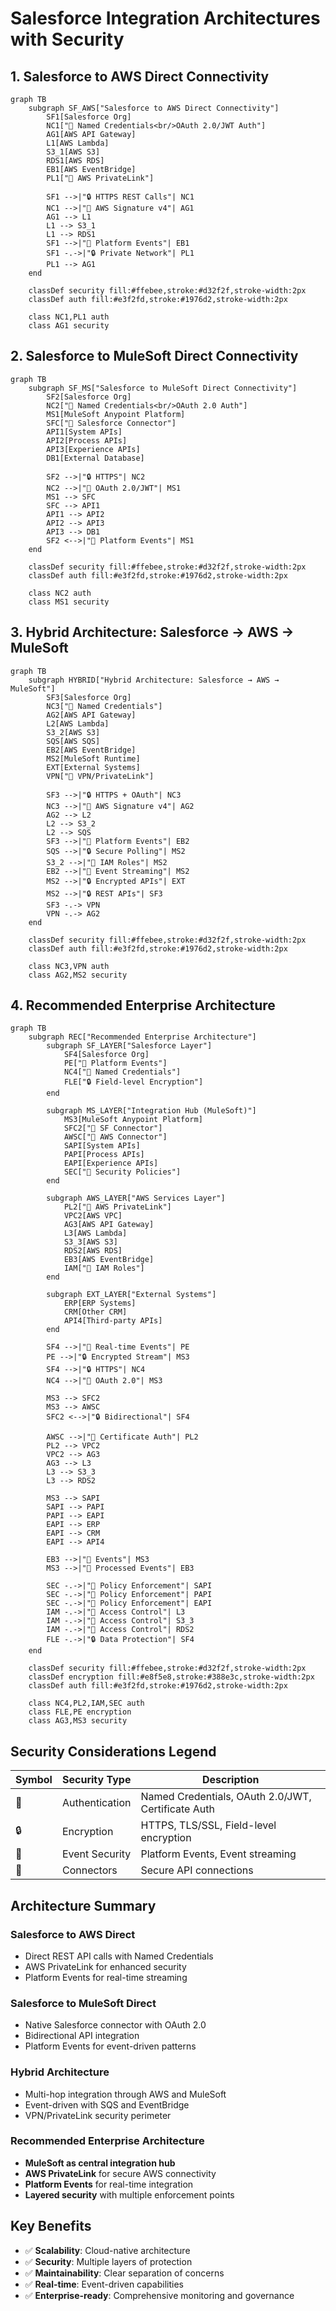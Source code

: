 # Salesforce Integration Architectures with Security

## 1. Salesforce to AWS Direct Connectivity

```mermaid
graph TB
    subgraph SF_AWS["Salesforce to AWS Direct Connectivity"]
        SF1[Salesforce Org]
        NC1["🔐 Named Credentials<br/>OAuth 2.0/JWT Auth"]
        AG1[AWS API Gateway]
        L1[AWS Lambda]
        S3_1[AWS S3]
        RDS1[AWS RDS]
        EB1[AWS EventBridge]
        PL1["🔐 AWS PrivateLink"]
        
        SF1 -->|"🔒 HTTPS REST Calls"| NC1
        NC1 -->|"🔐 AWS Signature v4"| AG1
        AG1 --> L1
        L1 --> S3_1
        L1 --> RDS1
        SF1 -->|"🔔 Platform Events"| EB1
        SF1 -.->|"🔒 Private Network"| PL1
        PL1 --> AG1
    end
    
    classDef security fill:#ffebee,stroke:#d32f2f,stroke-width:2px
    classDef auth fill:#e3f2fd,stroke:#1976d2,stroke-width:2px
    
    class NC1,PL1 auth
    class AG1 security
```

## 2. Salesforce to MuleSoft Direct Connectivity

```mermaid
graph TB
    subgraph SF_MS["Salesforce to MuleSoft Direct Connectivity"]
        SF2[Salesforce Org]
        NC2["🔐 Named Credentials<br/>OAuth 2.0 Auth"]
        MS1[MuleSoft Anypoint Platform]
        SFC["🔗 Salesforce Connector"]
        API1[System APIs]
        API2[Process APIs]
        API3[Experience APIs]
        DB1[External Database]
        
        SF2 -->|"🔒 HTTPS"| NC2
        NC2 -->|"🔐 OAuth 2.0/JWT"| MS1
        MS1 --> SFC
        SFC --> API1
        API1 --> API2
        API2 --> API3
        API3 --> DB1
        SF2 <-->|"🔔 Platform Events"| MS1
    end
    
    classDef security fill:#ffebee,stroke:#d32f2f,stroke-width:2px
    classDef auth fill:#e3f2fd,stroke:#1976d2,stroke-width:2px
    
    class NC2 auth
    class MS1 security
```

## 3. Hybrid Architecture: Salesforce → AWS → MuleSoft

```mermaid
graph TB
    subgraph HYBRID["Hybrid Architecture: Salesforce → AWS → MuleSoft"]
        SF3[Salesforce Org]
        NC3["🔐 Named Credentials"]
        AG2[AWS API Gateway]
        L2[AWS Lambda]
        S3_2[AWS S3]
        SQS[AWS SQS]
        EB2[AWS EventBridge]
        MS2[MuleSoft Runtime]
        EXT[External Systems]
        VPN["🔐 VPN/PrivateLink"]
        
        SF3 -->|"🔒 HTTPS + OAuth"| NC3
        NC3 -->|"🔐 AWS Signature v4"| AG2
        AG2 --> L2
        L2 --> S3_2
        L2 --> SQS
        SF3 -->|"🔔 Platform Events"| EB2
        SQS -->|"🔒 Secure Polling"| MS2
        S3_2 -->|"🔐 IAM Roles"| MS2
        EB2 -->|"🔔 Event Streaming"| MS2
        MS2 -->|"🔒 Encrypted APIs"| EXT
        MS2 -->|"🔒 REST APIs"| SF3
        SF3 -.-> VPN
        VPN -.-> AG2
    end
    
    classDef security fill:#ffebee,stroke:#d32f2f,stroke-width:2px
    classDef auth fill:#e3f2fd,stroke:#1976d2,stroke-width:2px
    
    class NC3,VPN auth
    class AG2,MS2 security
```

## 4. Recommended Enterprise Architecture

```mermaid
graph TB
    subgraph REC["Recommended Enterprise Architecture"]
        subgraph SF_LAYER["Salesforce Layer"]
            SF4[Salesforce Org]
            PE["🔔 Platform Events"]
            NC4["🔐 Named Credentials"]
            FLE["🔒 Field-level Encryption"]
        end
        
        subgraph MS_LAYER["Integration Hub (MuleSoft)"]
            MS3[MuleSoft Anypoint Platform]
            SFC2["🔗 SF Connector"]
            AWSC["🔗 AWS Connector"]
            SAPI[System APIs]
            PAPI[Process APIs]
            EAPI[Experience APIs]
            SEC["🔐 Security Policies"]
        end
        
        subgraph AWS_LAYER["AWS Services Layer"]
            PL2["🔐 AWS PrivateLink"]
            VPC2[AWS VPC]
            AG3[AWS API Gateway]
            L3[AWS Lambda]
            S3_3[AWS S3]
            RDS2[AWS RDS]
            EB3[AWS EventBridge]
            IAM["🔐 IAM Roles"]
        end
        
        subgraph EXT_LAYER["External Systems"]
            ERP[ERP Systems]
            CRM[Other CRM]
            API4[Third-party APIs]
        end
        
        SF4 -->|"🔔 Real-time Events"| PE
        PE -->|"🔒 Encrypted Stream"| MS3
        SF4 -->|"🔒 HTTPS"| NC4
        NC4 -->|"🔐 OAuth 2.0"| MS3
        
        MS3 --> SFC2
        MS3 --> AWSC
        SFC2 <-->|"🔒 Bidirectional"| SF4
        
        AWSC -->|"🔐 Certificate Auth"| PL2
        PL2 --> VPC2
        VPC2 --> AG3
        AG3 --> L3
        L3 --> S3_3
        L3 --> RDS2
        
        MS3 --> SAPI
        SAPI --> PAPI
        PAPI --> EAPI
        EAPI --> ERP
        EAPI --> CRM
        EAPI --> API4
        
        EB3 -->|"🔔 Events"| MS3
        MS3 -->|"🔔 Processed Events"| EB3
        
        SEC -.->|"🔐 Policy Enforcement"| SAPI
        SEC -.->|"🔐 Policy Enforcement"| PAPI
        SEC -.->|"🔐 Policy Enforcement"| EAPI
        IAM -.->|"🔐 Access Control"| L3
        IAM -.->|"🔐 Access Control"| S3_3
        IAM -.->|"🔐 Access Control"| RDS2
        FLE -.->|"🔒 Data Protection"| SF4
    end
    
    classDef security fill:#ffebee,stroke:#d32f2f,stroke-width:2px
    classDef encryption fill:#e8f5e8,stroke:#388e3c,stroke-width:2px
    classDef auth fill:#e3f2fd,stroke:#1976d2,stroke-width:2px
    
    class NC4,PL2,IAM,SEC auth
    class FLE,PE encryption
    class AG3,MS3 security
```

## Security Considerations Legend

| Symbol | Security Type | Description |
|--------|--------------|-------------|
| 🔐 | Authentication | Named Credentials, OAuth 2.0/JWT, Certificate Auth |
| 🔒 | Encryption | HTTPS, TLS/SSL, Field-level encryption |
| 🔔 | Event Security | Platform Events, Event streaming |
| 🔗 | Connectors | Secure API connections |

## Architecture Summary

### **Salesforce to AWS Direct**
- Direct REST API calls with Named Credentials
- AWS PrivateLink for enhanced security
- Platform Events for real-time streaming

### **Salesforce to MuleSoft Direct**
- Native Salesforce connector with OAuth 2.0
- Bidirectional API integration
- Platform Events for event-driven patterns

### **Hybrid Architecture**
- Multi-hop integration through AWS and MuleSoft
- Event-driven with SQS and EventBridge
- VPN/PrivateLink security perimeter

### **Recommended Enterprise Architecture**
- **MuleSoft as central integration hub**
- **AWS PrivateLink** for secure AWS connectivity
- **Platform Events** for real-time integration
- **Layered security** with multiple enforcement points

## Key Benefits

- ✅ **Scalability**: Cloud-native architecture
- ✅ **Security**: Multiple layers of protection
- ✅ **Maintainability**: Clear separation of concerns
- ✅ **Real-time**: Event-driven capabilities
- ✅ **Enterprise-ready**: Comprehensive monitoring and governance